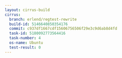 ```yaml
---
layout: cirrus-build
cirrus:
  branch: erlend/regtest-rewrite
  build-id: 5146640850354176
  commit: c937df1667cdf15606756506f29e3c9d6ab8d4fd
  task-id: 5180092773564416
  task-number: 4
  os-name: Ubuntu
  test-result: 0
---
```

